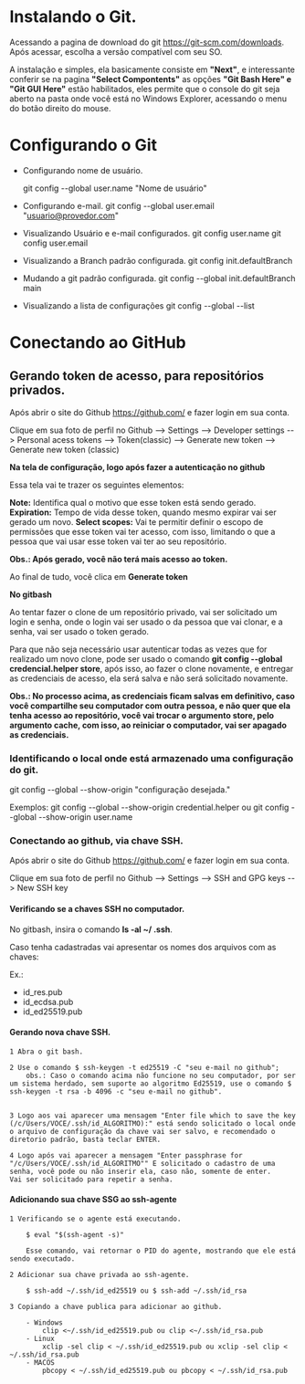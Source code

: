 
# Instalando o Git.

Acessando a pagina de download do git https://git-scm.com/downloads.
Após acessar, escolha a versão compatível com seu SO.

A instalação e simples, ela basicamente consiste em **"Next"**, e interessante conferir se na pagina **"Select Compontents"** as opções **"Git Bash Here" e "Git GUI Here"** estão habilitados, eles permite que o console do git seja aberto na pasta onde você está no Windows Explorer, acessando o menu do botão direito do mouse.

# Configurando o Git

- Configurando nome de usuário.

	git config --global user.name "Nome de usuário"

- Configurando e-mail.
	git config --global user.email "usuario@provedor.com"

- Visualizando Usuário e e-mail configurados.
	git config user.name
	git config user.email

- Visualizando a Branch padrão configurada.
	git config init.defaultBranch

- Mudando a git padrão configurada.
	git config --global init.defaultBranch main

- Visualizando a lista de configurações
	git config --global --list

# Conectando ao GitHub

## Gerando token de acesso, para repositórios privados.

Após abrir o site do Github https://github.com/  e fazer login em sua conta.

Clique em sua foto de perfil no Github --> Settings --> Developer settings --> Personal acess tokens --> Token(classic) --> Generate new token --> Generate new token (classic)

**Na tela de configuração, logo após fazer a autenticação no github**

Essa tela vai te trazer os seguintes elementos:

**Note:** Identifica qual o motivo que esse token está sendo gerado.
**Expiration:** Tempo de vida desse token, quando mesmo expirar vai ser gerado um novo.
**Select scopes:** Vai te permitir definir o escopo de permissões que esse token vai ter acesso, com isso, limitando o que a pessoa que vai usar esse token vai ter ao seu repositório.

**Obs.: Após gerado, você não terá mais acesso ao token.**

Ao final de tudo, você clica em **Generate token**

**No gitbash**

Ao tentar fazer o clone de um repositório privado, vai ser solicitado um login e senha, onde o login vai ser usado o da pessoa que vai clonar, e a senha, vai ser usado o token gerado.

Para que não seja necessário usar autenticar todas as vezes que for realizado um novo clone, pode ser usado o comando **git config --global credencial.helper store**, após isso, ao fazer o clone novamente, e entregar as credenciais de acesso, ela será salva e não será solicitado novamente.

**Obs.: No processo acima, as credenciais ficam salvas em definitivo, caso você compartilhe seu computador com outra pessoa, e não quer que ela tenha acesso ao repositório, você vai trocar o argumento store, pelo argumento cache, com isso, ao reiniciar o computador, vai ser apagado as credenciais.**

### Identificando o local onde está armazenado uma configuração do git.

git config --global --show-origin "configuração desejada."

Exemplos:
git config --global --show-origin credential.helper ou git config --global --show-origin user.name


### Conectando ao github, via chave SSH.

Após abrir o site do Github https://github.com/  e fazer login em sua conta.

Clique em sua foto de perfil no Github --> Settings --> SSH and GPG keys --> New SSH key

#### Verificando se a chaves SSH no computador.

No gitbash, insira o comando **ls -al ~/ .ssh**.

Caso tenha cadastradas vai apresentar os nomes dos arquivos com as chaves:

Ex.: 
- id_res.pub
- id_ecdsa.pub
- id_ed25519.pub


#### Gerando nova chave SSH.


	1 Abra o git bash.

	2 Use o comando $ ssh-keygen -t ed25519 -C "seu e-mail no github";
		obs.: Caso o comando acima não funcione no seu computador, por ser um sistema herdado, sem suporte ao algoritmo Ed25519, use o comando $ ssh-keygen -t rsa -b 4096 -c "seu e-mail no github".
		
	
	3 Logo aos vai aparecer uma mensagem "Enter file which to save the key (/c/Users/VOCE/.ssh/id_ALGORITMO):" está sendo solicitado o local onde o arquivo de configuração da chave vai ser salvo, e recomendado o diretorio padrão, basta teclar ENTER.

	4 Logo após vai aparecer a mensagem "Enter passphrase for "/c/Users/VOCE/.ssh/id_ALGORITMO"" E solicitado o cadastro de uma senha, você pode ou não inserir ela, caso não, somente de enter.
	Vai ser solicitado para repetir a senha.

#### Adicionando sua chave SSG ao ssh-agente

	1 Verificando se o agente está executando.

		$ eval "$(ssh-agent -s)"

		Esse comando, vai retornar o PID do agente, mostrando que ele está sendo executado.

	2 Adicionar sua chave privada ao ssh-agente.

		$ ssh-add ~/.ssh/id_ed25519 ou $ ssh-add ~/.ssh/id_rsa
		
	3 Copiando a chave publica para adicionar ao github.

		- Windows
			clip <~/.ssh/id_ed25519.pub ou clip <~/.ssh/id_rsa.pub
		- Linux 
			xclip -sel clip < ~/.ssh/id_ed25519.pub ou xclip -sel clip < ~/.ssh/id_rsa.pub
		- MACOS
			pbcopy < ~/.ssh/id_ed25519.pub ou pbcopy < ~/.ssh/id_rsa.pub


